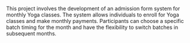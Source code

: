 This project involves the development of an admission form system for monthly Yoga classes. The system allows individuals to enroll for Yoga classes and make monthly payments. Participants can choose a specific batch timing for the month and have the flexibility to switch batches in subsequent months.

